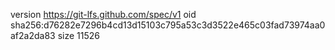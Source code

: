 version https://git-lfs.github.com/spec/v1
oid sha256:d76282e7296b4cd13d15103c795a53c3d3522e465c03fad73974aa0af2a2da83
size 11526
